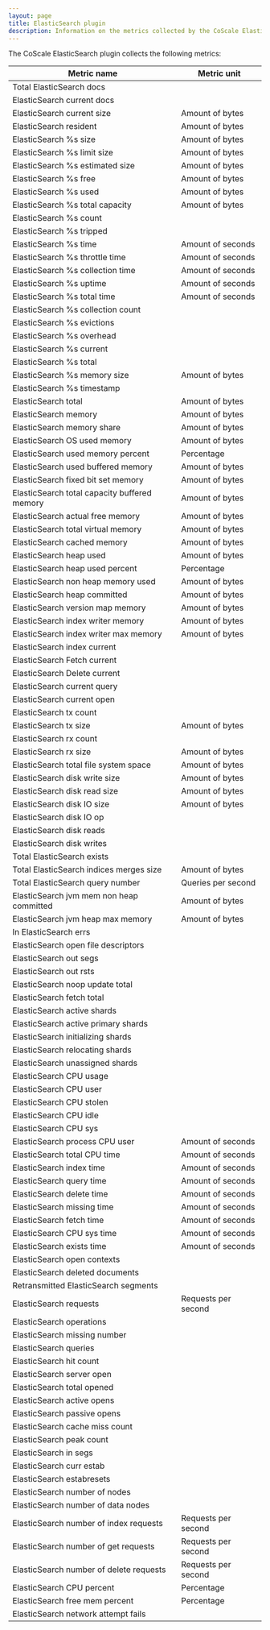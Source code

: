 ```yaml
---
layout: page
title: ElasticSearch plugin
description: Information on the metrics collected by the CoScale ElasticSearch plugin.
---
```


The CoScale ElasticSearch plugin collects the following metrics:

|                 Metric name                  |       Metric unit       |
|----------------------------------------------|-------------------------|
| Total ElasticSearch docs                     |                         |
| ElasticSearch current docs                   |                         |
| ElasticSearch current size                   | Amount of bytes         |
| ElasticSearch resident                       | Amount of bytes         |
| ElasticSearch %s size                        | Amount of bytes         |
| ElasticSearch %s limit size                  | Amount of bytes         |
| ElasticSearch %s estimated size              | Amount of bytes         |
| ElasticSearch %s free                        | Amount of bytes         |
| ElasticSearch %s used                        | Amount of bytes         |
| ElasticSearch %s total capacity              | Amount of bytes         |
| ElasticSearch %s count                       |                         |
| ElasticSearch %s tripped                     |                         |
| ElasticSearch %s time                        | Amount of seconds       |
| ElasticSearch %s throttle time               | Amount of seconds       |
| ElasticSearch %s collection time             | Amount of seconds       |
| ElasticSearch %s uptime                      | Amount of seconds       |
| ElasticSearch %s total time                  | Amount of seconds       |
| ElasticSearch %s collection count            |                         |
| ElasticSearch %s evictions                   |                         |
| ElasticSearch %s overhead                    |                         |
| ElasticSearch %s current                     |                         |
| ElasticSearch %s total                       |                         |
| ElasticSearch %s memory size                 | Amount of bytes         |
| ElasticSearch %s timestamp                   |                         |
| ElasticSearch total                          | Amount of bytes         |
| ElasticSearch memory                         | Amount of bytes         |
| ElasticSearch memory share                   | Amount of bytes         |
| ElasticSearch OS used memory                 | Amount of bytes         |
| ElasticSearch used memory percent            | Percentage              |
| ElasticSearch used buffered memory           | Amount of bytes         |
| ElasticSearch fixed bit set memory           | Amount of bytes         |
| ElasticSearch total capacity buffered memory | Amount of bytes         |
| ElasticSearch actual free memory             | Amount of bytes         |
| ElasticSearch total virtual memory           | Amount of bytes         |
| ElasticSearch cached memory                  | Amount of bytes         |
| ElasticSearch heap used                      | Amount of bytes         |
| ElasticSearch heap used percent              | Percentage              |
| ElasticSearch non heap memory used           | Amount of bytes         |
| ElasticSearch heap committed                 | Amount of bytes         |
| ElasticSearch version map memory             | Amount of bytes         |
| ElasticSearch index writer memory            | Amount of bytes         |
| ElasticSearch index writer max memory        | Amount of bytes         |
| ElasticSearch index current                  |                         |
| ElasticSearch Fetch current                  |                         |
| ElasticSearch Delete current                 |                         |
| ElasticSearch current query                  |                         |
| ElasticSearch current open                   |                         |
| ElasticSearch tx count                       |                         |
| ElasticSearch tx size                        | Amount of bytes         |
| ElasticSearch rx count                       |                         |
| ElasticSearch rx size                        | Amount of bytes         |
| ElasticSearch total file system space        | Amount of bytes         |
| ElasticSearch disk write size                | Amount of bytes         |
| ElasticSearch disk read size                 | Amount of bytes         |
| ElasticSearch disk IO size                   | Amount of bytes         |
| ElasticSearch disk IO op                     |                         |
| ElasticSearch disk reads                     |                         |
| ElasticSearch disk writes                    |                         |
| Total ElasticSearch exists                   |                         |
| Total ElasticSearch indices merges size      | Amount of bytes         |
| Total ElasticSearch query number             | Queries per second      |
| ElasticSearch jvm mem non heap committed     | Amount of bytes         |
| ElasticSearch jvm heap max memory            | Amount of bytes         |
| In ElasticSearch errs                        |                         |
| ElasticSearch open file descriptors          |                         |
| ElasticSearch out segs                       |                         |
| ElasticSearch out rsts                       |                         |
| ElasticSearch noop update total              |                         |
| ElasticSearch fetch total                    |                         |
| ElasticSearch active shards                  |                         |
| ElasticSearch active primary shards          |                         |
| ElasticSearch initializing shards            |                         |
| ElasticSearch relocating shards              |                         |
| ElasticSearch unassigned shards              |                         |
| ElasticSearch CPU usage                      |                         |
| ElasticSearch CPU user                       |                         |
| ElasticSearch CPU stolen                     |                         |
| ElasticSearch CPU idle                       |                         |
| ElasticSearch CPU sys                        |                         |
| ElasticSearch process CPU user               | Amount of seconds       |
| ElasticSearch total CPU time                 | Amount of seconds       |
| ElasticSearch index time                     | Amount of seconds       |
| ElasticSearch query time                     | Amount of seconds       |
| ElasticSearch delete time                    | Amount of seconds       |
| ElasticSearch missing time                   | Amount of seconds       |
| ElasticSearch fetch time                     | Amount of seconds       |
| ElasticSearch CPU sys time                   | Amount of seconds       |
| ElasticSearch exists time                    | Amount of seconds       |
| ElasticSearch open contexts                  |                         |
| ElasticSearch deleted documents              |                         |
| Retransmitted ElasticSearch segments         |                         |
| ElasticSearch requests                       | Requests per second     |
| ElasticSearch operations                     |                         |
| ElasticSearch missing number                 |                         |
| ElasticSearch queries                        |                         |
| ElasticSearch hit count                      |                         |
| ElasticSearch server open                    |                         |
| ElasticSearch total opened                   |                         |
| ElasticSearch active opens                   |                         |
| ElasticSearch passive opens                  |                         |
| ElasticSearch cache miss count               |                         |
| ElasticSearch peak count                     |                         |
| ElasticSearch in segs                        |                         |
| ElasticSearch curr estab                     |                         |
| ElasticSearch estabresets                    |                         |
| ElasticSearch number of nodes                |                         |
| ElasticSearch number of data nodes           |                         |
| ElasticSearch number of index requests       | Requests per second     |
| ElasticSearch number of get requests         | Requests per second     |
| ElasticSearch number of delete requests      | Requests per second     |
| ElasticSearch CPU percent                    | Percentage              |
| ElasticSearch free mem percent               | Percentage              |
| ElasticSearch network attempt fails          |                         |
